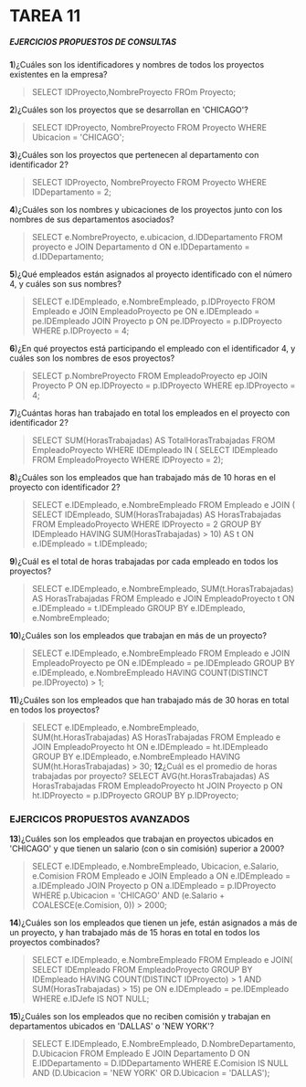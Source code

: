 # TAREA 11
##### EJERCICIOS PROPUESTOS DE CONSULTAS
**1**)¿Cuáles son los identificadores y nombres de todos los proyectos existentes en la empresa?

> SELECT IDProyecto,NombreProyecto
FROm Proyecto;

**2**)¿Cuáles son los proyectos que se desarrollan en 'CHICAGO'?

> SELECT IDProyecto, NombreProyecto
FROM Proyecto
WHERE Ubicacion = 'CHICAGO';

**3**)¿Cuáles son los proyectos que pertenecen al departamento con identificador 2?

> SELECT IDProyecto, NombreProyecto
FROM Proyecto
WHERE IDDepartamento = 2;

**4**)¿Cuáles son los nombres y ubicaciones de los proyectos junto con los nombres de sus departamentos asociados?

> SELECT e.NombreProyecto, e.ubicacion, d.IDDepartamento
FROM proyecto e
JOIN Departamento d ON e.IDDepartamento = d.IDDepartamento;

**5**)¿Qué empleados están asignados al proyecto identificado con el número 4, y cuáles son sus nombres?

> SELECT e.IDEmpleado, e.NombreEmpleado, p.IDProyecto
FROM Empleado e
JOIN EmpleadoProyecto pe ON e.IDEmpleado = pe.IDEmpleado
JOIN Proyecto p ON pe.IDProyecto = p.IDProyecto
WHERE p.IDProyecto = 4;

**6**)¿En qué proyectos está participando el empleado con el identificador 4, y cuáles son los nombres de esos proyectos?

> SELECT p.NombreProyecto
FROM EmpleadoProyecto ep
JOIN Proyecto P ON ep.IDProyecto = p.IDProyecto
WHERE ep.IDProyecto = 4;

**7**)¿Cuántas horas han trabajado en total los empleados en el proyecto con identificador 2?

> SELECT SUM(HorasTrabajadas) AS TotalHorasTrabajadas
FROM EmpleadoProyecto
WHERE IDEmpleado IN (
SELECT IDEmpleado
FROM EmpleadoProyecto
WHERE IDProyecto = 2);

**8**)¿Cuáles son los empleados que han trabajado más de 10 horas en el proyecto con identificador 2?

> SELECT e.IDEmpleado, e.NombreEmpleado
FROM Empleado e
JOIN (
SELECT IDEmpleado, SUM(HorasTrabajadas) AS HorasTrabajadas
FROM EmpleadoProyecto
WHERE IDProyecto = 2
GROUP BY IDEmpleado
HAVING SUM(HorasTrabajadas) > 10) AS t ON e.IDEmpleado = t.IDEmpleado;

**9**)¿Cuál es el total de horas trabajadas por cada empleado en todos los proyectos?

> SELECT e.IDEmpleado, e.NombreEmpleado, SUM(t.HorasTrabajadas) AS HorasTrabajadas
FROM Empleado e
JOIN EmpleadoProyecto t ON e.IDEmpleado = t.IDEmpleado
GROUP BY e.IDEmpleado, e.NombreEmpleado;

**10**)¿Cuáles son los empleados que trabajan en más de un proyecto?

> SELECT e.IDEmpleado, e.NombreEmpleado
FROM Empleado e
JOIN EmpleadoProyecto pe ON e.IDEmpleado = pe.IDEmpleado
GROUP BY e.IDEmpleado, e.NombreEmpleado
HAVING COUNT(DISTINCT pe.IDProyecto) > 1;

**11**)¿Cuáles son los empleados que han trabajado más de 30 horas en total en todos los proyectos?
> SELECT e.IDEmpleado, e.NombreEmpleado, SUM(ht.HorasTrabajadas) AS HorasTrabajadas
FROM Empleado e
JOIN EmpleadoProyecto ht ON e.IDEmpleado = ht.IDEmpleado
GROUP BY e.IDEmpleado, e.NombreEmpleado
HAVING SUM(ht.HorasTrabajadas) > 30;
**12**¿Cuál es el promedio de horas trabajadas por proyecto?
> SELECT AVG(ht.HorasTrabajadas) AS HorasTrabajadas
FROM EmpleadoProyecto ht
JOIN Proyecto p ON ht.IDProyecto = p.IDProyecto
GROUP BY p.IDProyecto;


### EJERCICOS PROPUESTOS AVANZADOS
**13**)¿Cuáles son los empleados que trabajan en proyectos ubicados en 'CHICAGO' y que tienen un salario (con o sin comisión) superior a 2000?

> SELECT e.IDEmpleado, e.NombreEmpleado, Ubicacion, e.Salario, e.Comision
FROM Empleado e
JOIN Empleado a ON e.IDEmpleado = a.IDEmpleado
JOIN Proyecto p ON a.IDEmpleado = p.IDProyecto
WHERE p.Ubicacion = 'CHICAGO' AND (e.Salario + COALESCE(e.Comision, 0)) > 2000;

**14**)¿Cuáles son los empleados que tienen un jefe, están asignados a más de un proyecto, y han trabajado más de 15 horas en total en todos los proyectos combinados?

> SELECT e.IDEmpleado, e.NombreEmpleado
FROM Empleado e
JOIN(
SELECT IDEmpleado
FROM EmpleadoProyecto
GROUP BY IDEmpleado
HAVING COUNT(DISTINCT IDProyecto) > 1
AND SUM(HorasTrabajadas) > 15)
pe ON e.IDEmpleado = pe.IDEmpleado
WHERE e.IDJefe IS NOT NULL;

**15**)¿Cuáles son los empleados que no reciben comisión y trabajan en departamentos ubicados en 'DALLAS' o 'NEW YORK'?

> SELECT E.IDEmpleado, E.NombreEmpleado, D.NombreDepartamento, D.Ubicacion
FROM Empleado E
JOIN Departamento D ON E.IDDepartamento = D.IDDepartamento
WHERE  E.Comision IS NULL AND (D.Ubicacion = 'NEW YORK' OR D.Ubicacion = 'DALLAS');
